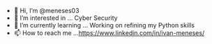 - 👋 Hi, I’m @meneses03
- 👀 I’m interested in ... Cyber Security
- 🌱 I’m currently learning ... Working on refining my Python skills
- 📫 How to reach me ...https://www.linkedin.com/in/ivan-meneses/

<!---
meneses03/meneses03 is a ✨ special ✨ repository because its `README.md` (this file) appears on your GitHub profile.
You can click the Preview link to take a look at your changes.
--->
